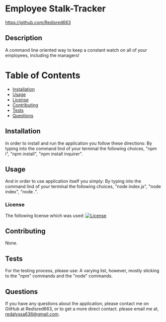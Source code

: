 # Employee Stalk-Tracker
https://github.com/Redisred663
## Description
A command line oriented way to keep a constant watch on all of your employees, including the managers!
# Table of Contents 
* [Installation](#installation)
* [Usage](#usage)
* [License](#license)
* [Contributing](#contributing)
* [Tests](#tests)
* [Questions](#questions)
## Installation
In order to install and run the application you follow these directions: By typing into the command lind of your terminal the following choices, "npm i", "npm install", "npm install inquirer".
## Usage
And in order to use application itself you simply: By typing into the command lind of your terminal the following choices, "node index.js", "node index", "node .". 
### License
The following license which was used:
[![License](https://img.shields.io/badge/License-None.-blue)](https://opensource.org/licenses/)
## Contributing
None.
## Tests
For the testing process, please use: A varying list, however, mostly sticking to the "npm" commands and the "node" commands.
## Questions
If you have any questions about the application, please contact me on GitHub at Redisred663, or to get a more direct contact. please email me at, redalyssa636@gmail.com.
